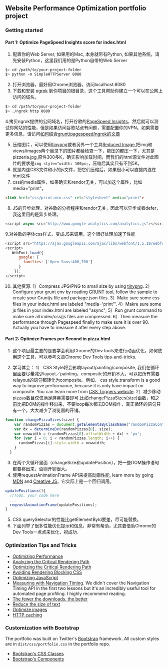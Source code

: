 ## Website Performance Optimization portfolio project

### Getting started

#### Part 1: Optimize PageSpeed Insights score for index.html

1. 配置你的Web Server, 如果用的Mac, 本身就带有Python, 如果其他系统，请先安装Python，这里我们用的是Python自带的Web Server

  ```bash
  $> cd /path/to/your-project-folder
  $> python -m SimpleHTTPServer 8080
  ```

2. 打开浏览器，最好用Chrome浏览器，访问localhost:8080
3. 下载和安装 [ngrok](https://ngrok.com/) 到你项目的根目录，这个工具帮助你建立一个可以在公网上访问的域名。

  ``` bash
  $> cd /path/to/your-project-folder
  $> ./ngrok http 8080
  ```

4.拷贝ngrok提供的公网域名，打开谷歌的[PageSpeed Insights](https://developers.google.com/speed/pagespeed/insights/)，然后就可以测试你网站的性能，但是如果访问谷歌站点有问题，需要配置你的VPN。如果需要更多信息，请访问[如何结合grunt/pagespeed/ngrok的文章](http://www.jamescryer.com/2014/06/12/grunt-pagespeed-and-ngrok-locally-testing/)

5. 压缩图片，可以使用[tinypng](https://tinypng.com)或者另外一个工具[Reduced Image](http://www.reduceimages.com),把img和views/images两个目录下的图片都给检查一下，能压的都压一下，尤其是pizzeria.jpg,原件300多K，确实影响加载时间，而我们的html源文件对此图片的要求是```img style="width: 100px;```，压缩后其实只有不到5K。
6. 就是内连CSS文件和小的js文件，把它们压缩后，如果很小可以直接内连在html文件
7. css的media属性，如果确实和rendor无关，可以加这个属性，比如media="print"。
``` html
<link href="css/print.min.css" rel="stylesheet" media="print">
```
8. JS的异步处理，对谷歌的分析程序和rendor无关，因此可以异步或者defer，我这里用的是异步处理。
``` js
<script async src="http://www.google-analytics.com/analytics.js"></script>
```
9.对谷歌的字体css样式，变成JS来调用，这个很好处理加速了性能
``` js
<script src="https://ajax.googleapis.com/ajax/libs/webfont/1.5.18/webfont.js""></script>
<script>
   WebFont.load({
      google: {
        families: ['Open Sans:400,700']
      }
    });
</script>
```
 
10. 其他资源. 
1）Compress JPG/PNG to small size by using [tinypng](https://tinypng.com).
2）Configure your grunt env by reading [GRUNT tool](http://www.gruntjs.net), follow the sample to create your Gruntjs.file and package.json files.
3）Make sure some css files in your index.html are labeled "media=\'print'".
4）Makre sure some js files in your index.html are labeled "async";
5）Run grunt command to make sure all index/css/js files are compressed.
6）Then measure the performance through Pagespeed finally to make sure it is over 90. Actually you have to measure it after every step above.

#### Part 2: Optimize Frames per Second in pizza.html

1. 这个项目最主要的是要学会利用Chrome的Dev tools来进行动画优化，如何使用这个工具，可以参考文章[Chrome Dev Tools tips-and-tricks](https://developer.chrome.com/devtools/docs/tips-and-tricks).

2. 学习体会：
1） CSS Style将会影响layout/painting/composite, 我们在循环里面要尽量减少layout／painting，composite的开销不大，可以把所有需要relayout的语句都转化为composite。例如， css style.transform is a good way to improve performance, because it is only have impact on composite. You can learn more from [CSS Triggers website](https://csstriggers.com).
2）减少移动pizzas数目仅仅满足屏幕需要即可.比如changePizzaSizes(size)函数，和之前比把DOM的操作移出来，不要loop每次都去DOM操作，真正循环的语句只有一个，大大减少了浏览器的开销。
``` js
function changePizzaSizes(size) {
    var randomPizzas = document.getElementsByClassName("randomPizzaContainer");
    var dx = determineDx(randomPizzas[0], size);
    var newwidth = (randomPizzas[0].offsetWidth + dx) + 'px';
    for (var i = 0; i < randomPizzas.length; i++) {
      randomPizzas[i].style.width = newwidth;
    }
  }
```
3) 在两个大循环里面（changeSize和updatePosition），把一些DOM操作语句都要移出来，否则开销很大。
4) 使用requestAnimationFrame API来提高动画性能, learn more by going [MDN](https://developer.mozilla.org/zh-CN/docs/Web/API/Window/requestAnimationFrame) and [Creative JS](http://creativejs.com/resources/requestanimationframe/index.html)。它实际上是一个回归调用。
``` js
updatePositions(){
  //Todo, your code here
  ...
  reqeustAnimationFrame(updatePositions);
}

```
5. CSS querySelector的性能比getElementById要差，尽可能替换。
6. 下面列举了很多性能优化提示和信息，非常有帮助，尤其要借助Chrome的Dev Tools一点点来优化，祝成功.

### Optimization Tips and Tricks
* [Optimizing Performance](https://developers.google.com/web/fundamentals/performance/ "web performance")
* [Analyzing the Critical Rendering Path](https://developers.google.com/web/fundamentals/performance/critical-rendering-path/analyzing-crp.html "analyzing crp")
* [Optimizing the Critical Rendering Path](https://developers.google.com/web/fundamentals/performance/critical-rendering-path/optimizing-critical-rendering-path.html "optimize the crp!")
* [Avoiding Rendering Blocking CSS](https://developers.google.com/web/fundamentals/performance/critical-rendering-path/render-blocking-css.html "render blocking css")
* [Optimizing JavaScript](https://developers.google.com/web/fundamentals/performance/critical-rendering-path/adding-interactivity-with-javascript.html "javascript")
* [Measuring with Navigation Timing](https://developers.google.com/web/fundamentals/performance/critical-rendering-path/measure-crp.html "nav timing api"). We didn't cover the Navigation Timing API in the first two lessons but it's an incredibly useful tool for automated page profiling. I highly recommend reading.
* <a href="https://developers.google.com/web/fundamentals/performance/optimizing-content-efficiency/eliminate-downloads.html">The fewer the downloads, the better</a>
* <a href="https://developers.google.com/web/fundamentals/performance/optimizing-content-efficiency/optimize-encoding-and-transfer.html">Reduce the size of text</a>
* <a href="https://developers.google.com/web/fundamentals/performance/optimizing-content-efficiency/image-optimization.html">Optimize images</a>
* <a href="https://developers.google.com/web/fundamentals/performance/optimizing-content-efficiency/http-caching.html">HTTP caching</a>

### Customization with Bootstrap
The portfolio was built on Twitter's <a href="http://getbootstrap.com/">Bootstrap</a> framework. All custom styles are in `dist/css/portfolio.css` in the portfolio repo.

* <a href="http://getbootstrap.com/css/">Bootstrap's CSS Classes</a>
* <a href="http://getbootstrap.com/components/">Bootstrap's Components</a>

